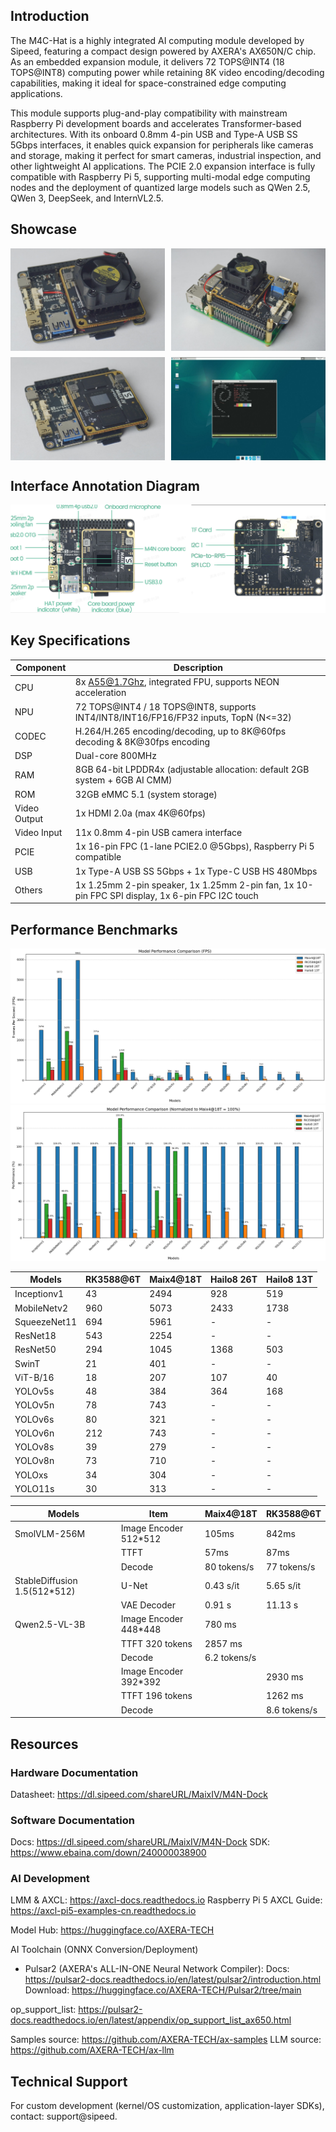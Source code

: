 ## Introduction

The M4C-Hat is a highly integrated AI computing module developed by Sipeed, featuring a compact design powered by AXERA's AX650N/C chip. As an embedded expansion module, it delivers 72 TOPS@INT4 (18 TOPS@INT8) computing power while retaining 8K video encoding/decoding capabilities, making it ideal for space-constrained edge computing applications.

This module supports plug-and-play compatibility with mainstream Raspberry Pi development boards and accelerates Transformer-based architectures. With its onboard 0.8mm 4-pin USB and Type-A USB SS 5Gbps interfaces, it enables quick expansion for peripherals like cameras and storage, making it perfect for smart cameras, industrial inspection, and other lightweight AI applications. The PCIE 2.0 expansion interface is fully compatible with Raspberry Pi 5, supporting multi-modal edge computing nodes and the deployment of quantized large models such as QWen 2.5, QWen 3, DeepSeek, and InternVL2.5.

## Showcase

<div style="display: flex; flex-wrap: wrap; gap: 10px; width: 100%;">
  <img src="../../../zh/maixIV/assets/m4chat/DSC07555.JPG" style="width: calc(50% - 5px);">
  <img src="../../../zh/maixIV/assets/m4chat/DSC07569.JPG" style="width: calc(50% - 5px);">
  <img src="../../../zh/maixIV/assets/m4chat/DSC07556.JPG" style="width: calc(50% - 5px);">
  <img src="../../../zh/maixIV/assets/m4chat/neofetch.jpg" style="width: calc(50% - 5px);">
</div>

## Interface Annotation Diagram

![Interface Annotation Diagram](../assets/m4chat/IAD.png)

## Key Specifications

| Component | Description                                       |
| ------- | --------------------------------------------------- |
| CPU     | 8x A55@1.7Ghz, integrated FPU, supports NEON acceleration  |
| NPU     | 72 TOPS@INT4 / 18 TOPS@INT8, supports INT4/INT8/INT16/FP16/FP32 inputs, TopN (N<=32) |
| CODEC   | H.264/H.265 encoding/decoding, up to 8K@60fps decoding & 8K@30fps encoding  |
| DSP     | Dual-core 800MHz                           |
| RAM     | 8GB 64-bit LPDDR4x (adjustable allocation: default 2GB system + 6GB AI CMM)  |
| ROM     | 32GB eMMC 5.1 (system storage)             |
| Video Output | 1x HDMI 2.0a (max 4K@60fps)                |
| Video Input| 11x 0.8mm 4-pin USB camera interface       |
| PCIE | 1x 16-pin FPC (1-lane PCIE2.0 @5Gbps), Raspberry Pi 5 compatible  |
| USB  | 1x Type-A USB SS 5Gbps + 1x Type-C USB HS 480Mbps  |
| Others  | 1x 1.25mm 2-pin speaker, 1x 1.25mm 2-pin fan, 1x 10-pin FPC SPI display, 1x 6-pin FPC I2C touch |

## Performance Benchmarks

![](../../../zh/maixIV/assets/m4c/benchmark.png)
![](../../../zh/maixIV/assets/m4c/normalized_benchmark.png)

| Models      | RK3588@6T| Maix4@18T  | Hailo8 26T | Hailo8 13T |
|-------------|----------|------------|------------|------------|
| Inceptionv1 | 43       | 2494       | 928        | 519        |
| MobileNetv2 | 960      | 5073       | 2433       | 1738       |
| SqueezeNet11| 694      | 5961       | -          | -          |
| ResNet18    | 543      | 2254       | -          | -          |
| ResNet50    | 294      | 1045       | 1368       | 503        |
| SwinT       | 21       | 401        | -          | -          |
| ViT-B/16    | 18       | 207        | 107        | 40         |
| YOLOv5s     | 48       | 384        | 364        | 168        |
| YOLOv5n     | 78       | 743        | -          | -          |
| YOLOv6s     | 80       | 321        | -          | -          |
| YOLOv6n     | 212      | 743        | -          | -          |
| YOLOv8s     | 39       | 279        | -          | -          |
| YOLOv8n     | 73       | 710        | -          | -          |
| YOLOxs      | 34       | 304        | -          | -          |
| YOLO11s     | 30       | 313        | -          | -          |


| Models                       | Item                         | Maix4@18T    | RK3588@6T    |
|------------------------------|------------------------------|--------------|--------------|
| SmolVLM-256M                 | Image Encoder 512*512        | 105ms        | 842ms        |
|                              | TTFT                         | 57ms         | 87ms         |
|                              | Decode                       | 80 tokens/s  | 77 tokens/s  |
| StableDiffusion 1.5(512*512) | U-Net                        | 0.43 s/it    | 5.65 s/it    |
|                              | VAE Decoder                  | 0.91 s       | 11.13 s      |
| Qwen2.5-VL-3B                | Image Encoder 448*448        | 780 ms       |              |
|                              | TTFT 320 tokens              | 2857 ms      |              |
|                              | Decode                       | 6.2 tokens/s |              |
|                              | Image Encoder 392*392        |              | 2930 ms      |
|                              | TTFT 196 tokens              |              | 1262 ms      |
|                              | Decode                       |              | 8.6 tokens/s |

## Resources

### Hardware Documentation
Datasheet: https://dl.sipeed.com/shareURL/MaixIV/M4N-Dock

### Software Documentation
Docs: https://dl.sipeed.com/shareURL/MaixIV/M4N-Dock
SDK: https://www.ebaina.com/down/240000038900

### AI Development
LMM & AXCL: https://axcl-docs.readthedocs.io
Raspberry Pi 5 AXCL Guide: https://axcl-pi5-examples-cn.readthedocs.io

Model Hub: https://huggingface.co/AXERA-TECH

AI Toolchain (ONNX Conversion/Deployment)
- Pulsar2 (AXERA's ALL-IN-ONE Neural Network Compiler):
Docs: https://pulsar2-docs.readthedocs.io/en/latest/pulsar2/introduction.html
Download: https://huggingface.co/AXERA-TECH/Pulsar2/tree/main

op_support_list: https://pulsar2-docs.readthedocs.io/en/latest/appendix/op_support_list_ax650.html

Samples source: https://github.com/AXERA-TECH/ax-samples
LLM source: https://github.com/AXERA-TECH/ax-llm


## Technical Support
For custom development (kernel/OS customization, application-layer SDKs), contact: support@sipeed.
